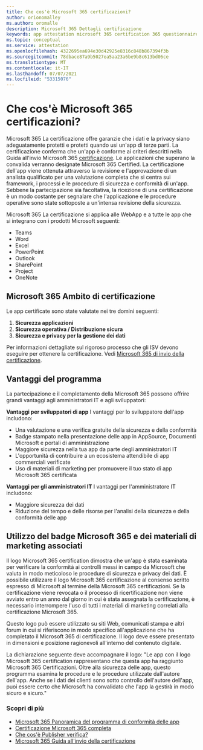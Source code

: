```yaml
---
title: Che cos'è Microsoft 365 certificazioni?
author: orionomalley
ms.author: oromalle
description: Microsoft 365 Dettagli certificazione
keywords: app attestation microsoft 365 certification 365 questionnaire appSource
ms.topic: conceptual
ms.service: attestation
ms.openlocfilehash: 4322695ea694e30d42925e8316c848b867394f3b
ms.sourcegitcommit: 78dbace87a9b5027ea5aa23a6be9b8c613bd06ce
ms.translationtype: MT
ms.contentlocale: it-IT
ms.lasthandoff: 07/07/2021
ms.locfileid: "53315076"
---
```

# <a name="what-is-microsoft-365-certification"></a>Che cos'è Microsoft 365 certificazioni?

Microsoft 365 La certificazione offre garanzie che i dati e la privacy siano adeguatamente protetti e protetti quando usi un'app di terze parti. La certificazione conferma che un'app è conforme ai criteri descritti nella Guida all'invio Microsoft 365 [certificazione](https://docs.microsoft.com/microsoft-365-app-certification/docs/certification-submission-guide). Le applicazioni che superano la convalida verranno designate Microsoft 365 Certified.
La certificazione dell'app viene ottenuta attraverso la revisione e l'approvazione di un analista qualificato per una valutazione completa che si centra sui framework, i processi e le procedure di sicurezza e conformità di un'app. Sebbene la partecipazione sia facoltativa, la ricezione di una certificazione è un modo costante per segnalare che l'applicazione e le procedure operative sono state sottoposte a un'intensa revisione della sicurezza.

Microsoft 365 La certificazione si applica alle WebApp e a tutte le app che si integrano con i prodotti Microsoft seguenti:
- Teams
- Word
- Excel
- PowerPoint
- Outlook
- SharePoint
- Project
- OneNote

## <a name="microsoft-365-certification-scope"></a>Microsoft 365 Ambito di certificazione

Le app certificate sono state valutate nei tre domini seguenti:
1.  **Sicurezza applicazioni**
1.  **Sicurezza operativa / Distribuzione sicura**
1.  **Sicurezza e privacy per la gestione dei dati**

Per informazioni dettagliate sul rigoroso processo che gli ISV devono eseguire per ottenere la certificazione. Vedi [Microsoft 365 di invio della certificazione](https://docs.microsoft.com/microsoft-365-app-certification/docs/certification-submission-guide).

## <a name="program-benefits"></a>Vantaggi del programma
La partecipazione e il completamento della Microsoft 365 possono offrire grandi vantaggi agli amministratori IT e agli sviluppatori:

**Vantaggi per sviluppatori di app** I vantaggi per lo sviluppatore dell'app includono: 
-   Una valutazione e una verifica gratuite della sicurezza e della conformità
-   Badge stampato nella presentazione delle app in AppSource, Documenti Microsoft e portali di amministrazione
-   Maggiore sicurezza nella tua app da parte degli amministratori IT
-   L'opportunità di contribuire a un ecosistema attendibile di app commerciali verificate
-   Uso di materiali di marketing per promuovere il tuo stato di app Microsoft 365 certificata

**Vantaggi per gli amministratori IT** I vantaggi per l'amministratore IT includono:
-   Maggiore sicurezza dei dati
-   Riduzione del tempo e delle risorse per l'analisi della sicurezza e della conformità delle app

## <a name="using-the-microsoft-365-badge-and-associated-marketing-materials"></a>Utilizzo del badge Microsoft 365 e dei materiali di marketing associati
Il logo Microsoft 365 certification dimostra che un'app è stata esaminata per verificare la conformità ai controlli messi in campo da Microsoft che valuta in modo meticoloso le procedure di sicurezza e privacy dei dati. È possibile utilizzare il logo Microsoft 365 certificazione al consenso scritto espresso di Microsoft al termine della Microsoft 365 certificazioni. Se la certificazione viene revocata o il processo di ricertificazione non viene avviato entro un anno dal giorno in cui è stata assegnata la certificazione, è necessario interrompere l'uso di tutti i materiali di marketing correlati alla certificazione Microsoft 365. 

Questo logo può essere utilizzato su siti Web, comunicati stampa e altri forum in cui si riferiscono in modo specifico all'applicazione che ha completato il Microsoft 365 di certificazione. Il logo deve essere presentato in dimensioni e posizione ragionevoli all'interno del contenuto digitale. 

La dichiarazione seguente deve accompagnare il logo: "Le app con il logo Microsoft 365 certification rappresentano che questa app ha raggiunto Microsoft 365 Certificazioni. Oltre alla sicurezza delle app, questo programma esamina le procedure e le procedure utilizzate dall'autore dell'app. Anche se i dati dei clienti sono sotto controllo dell'autore dell'app, puoi essere certo che Microsoft ha convalidato che l'app la gestirà in modo sicuro e sicuro."


### <a name="learn-more"></a>Scopri di più
* [Microsoft 365 Panoramica del programma di conformità delle app](~/overview.md)  
* [Certificazione Microsoft 365 completa](~/docs/certification.md)  
* [Che cos'è Publisher verifica?](https://docs.microsoft.com/azure/active-directory/develop/publisher-verification-overview)
* [Microsoft 365 Guida all'invio della certificazione](~/docs/certification-submission-guide.md)

